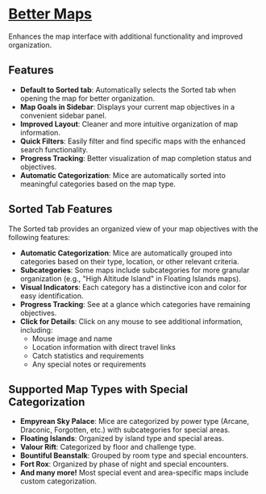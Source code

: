 # [Better Maps](https://www.mousehuntgame.com/preferences.php?tab=mousehunt-improved-settings#mousehunt-improved-settings-better-better-maps)

Enhances the map interface with additional functionality and improved organization.

## Features

- **Default to Sorted tab**: Automatically selects the Sorted tab when opening the map for better organization.
- **Map Goals in Sidebar**: Displays your current map objectives in a convenient sidebar panel.
- **Improved Layout**: Cleaner and more intuitive organization of map information.
- **Quick Filters**: Easily filter and find specific maps with the enhanced search functionality.
- **Progress Tracking**: Better visualization of map completion status and objectives.
- **Automatic Categorization**: Mice are automatically sorted into meaningful categories based on the map type.

## Sorted Tab Features

The Sorted tab provides an organized view of your map objectives with the following features:

- **Automatic Categorization**: Mice are automatically grouped into categories based on their type, location, or other relevant criteria.
- **Subcategories**: Some maps include subcategories for more granular organization (e.g., "High Altitude Island" in Floating Islands maps).
- **Visual Indicators**: Each category has a distinctive icon and color for easy identification.
- **Progress Tracking**: See at a glance which categories have remaining objectives.
- **Click for Details**: Click on any mouse to see additional information, including:
  - Mouse image and name
  - Location information with direct travel links
  - Catch statistics and requirements
  - Any special notes or requirements

## Supported Map Types with Special Categorization

- **Empyrean Sky Palace**: Mice are categorized by power type (Arcane, Draconic, Forgotten, etc.) with subcategories for special areas.
- **Floating Islands**: Organized by island type and special areas.
- **Valour Rift**: Categorized by floor and challenge type.
- **Bountiful Beanstalk**: Grouped by room type and special encounters.
- **Fort Rox**: Organized by phase of night and special encounters.
- **And many more!** Most special event and area-specific maps include custom categorization.
